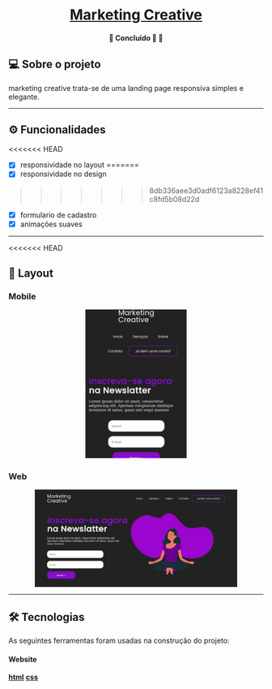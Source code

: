 <h1 align="center">
      <a href="#" alt="site-creative"> Marketing Creative</a>
</h1>

<h4 align="center">
	🚧   Concluído 🚀 🚧
</h4>

## 💻 Sobre o projeto

marketing creative trata-se de uma landing page responsiva simples e elegante.

---

## ⚙️ Funcionalidades

<<<<<<< HEAD
- [x] responsividade no layout
=======
- [x] responsividade no design
>>>>>>> 8db336aee3d0adf6123a8228ef41c8fd5b08d22d

  - [x] formulario de cadastro
  - [x] animações suaves

---

<<<<<<< HEAD
## 🎨 Layout

### Mobile

<p align="center">
  <img alt="page1" title="mobile" src="./components/images/mobile.jpg" width="200px">

</p>

### Web

 <p align="center" style="display: flex; align-items: flex-start; justify-content: center;">
  <img alt="page1" title="desktop" src="./components/images/desktop.jpg" width="400px">
</p>

---

## 🛠 Tecnologias

As seguintes ferramentas foram usadas na construção do projeto:

#### **Website**

**[html](https://developer.mozilla.org/pt-BR/docs/Web/HTML)**
**[css](https://developer.mozilla.org/pt-BR/docs/Web/CSS)**
